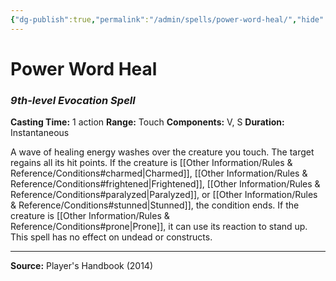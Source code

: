 ```yaml
---
{"dg-publish":true,"permalink":"/admin/spells/power-word-heal/","hide":true,"updated":"2025-08-05T19:49:54.820+01:00"}
---
```


# Power Word Heal
### *9th-level Evocation Spell*
**Casting Time:** 1 action
**Range:** Touch
**Components:** V, S
**Duration:** Instantaneous

A wave of healing energy washes over the creature you touch. The target regains all its hit points. If the creature is [[Other Information/Rules & Reference/Conditions#charmed\|Charmed]], [[Other Information/Rules & Reference/Conditions#frightened\|Frightened]], [[Other Information/Rules & Reference/Conditions#paralyzed\|Paralyzed]], or [[Other Information/Rules & Reference/Conditions#stunned\|Stunned]], the condition ends. If the creature is [[Other Information/Rules & Reference/Conditions#prone\|Prone]], it can use its reaction to stand up. This spell has no effect on undead or constructs.

---
**Source:** Player's Handbook (2014)